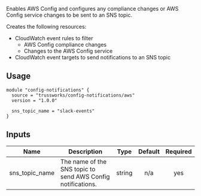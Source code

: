 <!-- BEGINNING OF PRE-COMMIT-TERRAFORM DOCS HOOK -->
Enables AWS Config and configures any compliance changes or AWS Config service
changes to be sent to an SNS topic.

Creates the following resources:

* CloudWatch event rules to filter
  * AWS Config compliance changes
  * Changes to the AWS Config service
* CloudWatch event targets to send notifications to an SNS topic

## Usage

```hcl
module "config-notifications" {
  source = "trussworks/config-notifications/aws"
  version = "1.0.0"

  sns_topic_name = "slack-events"
}
```

## Inputs

| Name | Description | Type | Default | Required |
|------|-------------|:----:|:-----:|:-----:|
| sns\_topic\_name | The name of the SNS topic to send AWS Config notifications. | string | n/a | yes |

<!-- END OF PRE-COMMIT-TERRAFORM DOCS HOOK -->
